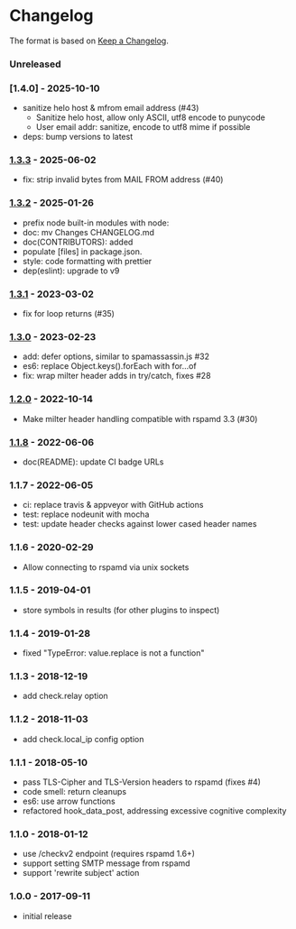 # Changelog

The format is based on [Keep a Changelog](https://keepachangelog.com/).

### Unreleased

### [1.4.0] - 2025-10-10

- sanitize helo host & mfrom email address (#43)
  - Sanitize helo host, allow only ASCII, utf8 encode to punycode
  - User email addr: sanitize, encode to utf8 mime if possible
- deps: bump versions to latest

### [1.3.3] - 2025-06-02

- fix: strip invalid bytes from MAIL FROM address (#40)

### [1.3.2] - 2025-01-26

- prefix node built-in modules with node:
- doc: mv Changes CHANGELOG.md
- doc(CONTRIBUTORS): added
- populate [files] in package.json.
- style: code formatting with prettier
- dep(eslint): upgrade to v9

### [1.3.1] - 2023-03-02

- fix for loop returns (#35)

### [1.3.0] - 2023-02-23

- add: defer options, similar to spamassassin.js #32
- es6: replace Object.keys().forEach with for...of
- fix: wrap milter header adds in try/catch, fixes #28

### [1.2.0] - 2022-10-14

- Make milter header handling compatible with rspamd 3.3 (#30)

### [1.1.8] - 2022-06-06

- doc(README): update CI badge URLs

### 1.1.7 - 2022-06-05

- ci: replace travis & appveyor with GitHub actions
- test: replace nodeunit with mocha
- test: update header checks against lower cased header names

### 1.1.6 - 2020-02-29

- Allow connecting to rspamd via unix sockets

### 1.1.5 - 2019-04-01

- store symbols in results (for other plugins to inspect)

### 1.1.4 - 2019-01-28

- fixed "TypeError: value.replace is not a function"

### 1.1.3 - 2018-12-19

- add check.relay option

### 1.1.2 - 2018-11-03

- add check.local_ip config option

### 1.1.1 - 2018-05-10

- pass TLS-Cipher and TLS-Version headers to rspamd (fixes #4)
- code smell: return cleanups
- es6: use arrow functions
- refactored hook_data_post, addressing excessive cognitive complexity

### 1.1.0 - 2018-01-12

- use /checkv2 endpoint (requires rspamd 1.6+)
- support setting SMTP message from rspamd
- support 'rewrite subject' action

### 1.0.0 - 2017-09-11

- initial release

[1.1.8]: https://github.com/haraka/haraka-plugin-rspamd/releases/tag/1.1.8
[1.1.9]: https://github.com/haraka/haraka-plugin-rspamd/releases/tag/1.1.9
[1.2.0]: https://github.com/haraka/haraka-plugin-rspamd/releases/tag/1.2.0
[1.3.0]: https://github.com/haraka/haraka-plugin-rspamd/releases/tag/1.3.0
[1.3.1]: https://github.com/haraka/haraka-plugin-rspamd/releases/tag/1.3.1
[1.3.2]: https://github.com/haraka/haraka-plugin-rspamd/releases/tag/v1.3.2
[1.1.6]: https://github.com/haraka/haraka-plugin-rspamd/releases/tag/v1.1.6
[1.3.3]: https://github.com/haraka/haraka-plugin-rspamd/releases/tag/v1.3.3
[1.3.4]: https://github.com/haraka/haraka-plugin-rspamd/releases/tag/v1.3.4
